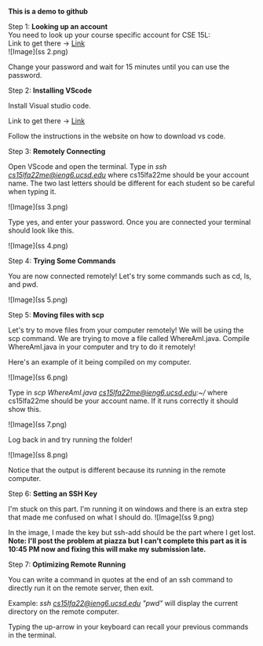 **This is a demo to github**

Step 1: **Looking up an account**  
You need to look up your course specific account for CSE 15L:  
Link to get there -> [Link](https://sdacs.ucsd.edu/~icc/index.php)  
![Image](ss 2.png)  

Change your password and wait for 15 minutes until you can use the password.

Step 2: **Installing VScode**

Install Visual studio code.

Link to get there -> [Link](https://code.visualstudio.com/)

Follow the instructions in the website on how to download vs code.

Step 3: **Remotely Connecting**

Open VScode and open the terminal. Type in *ssh cs15lfa22me@ieng6.ucsd.edu* where cs15lfa22me should be your account name. The two last letters should be different for each student so be careful when typing it.

![Image](ss 3.png)

Type yes, and enter your password. Once you are connected your terminal should look like this.

![Image](ss 4.png)

Step 4: **Trying Some Commands**

You are now connected remotely! Let's try some commands such as cd, ls, and pwd.

![Image](ss 5.png)

Step 5: **Moving files with scp**

Let's try to move files from your computer remotely! We will be using the scp command. We are trying to move a file called WhereAmI.java.
Compile WhereAmI.java in your computer and try to do it remotely!

Here's an example of it being compiled on my computer. 

![Image](ss 6.png)

Type in *scp WhereAmI.java cs15lfa22me@ieng6.ucsd.edu:~/* where cs15lfa22me should be your account name. If it runs correctly it should show this.

![Image](ss 7.png)

Log back in and try running the folder!

![Image](ss 8.png)

Notice that the output is different because its running in the remote computer.

Step 6: **Setting an SSH Key**

I'm stuck on this part. I'm running it on windows and there is an extra step that made me confused on what I should do.
![Image](ss 9.png)

In the image, I made the key but ssh-add should be the part where I get lost. **Note: I'll post the problem at piazza but I can't complete this part as it is 
                                                                                      10:45 PM now and fixing this will make my submission late.**

Step 7: **Optimizing Remote Running**

You can write a command in quotes at the end of an ssh command to directly run it on the remote server, then exit.

Example: *ssh cs15lfa22@ieng6.ucsd.edu "pwd"* will display the current directory on the remote computer.

Typing the up-arrow in your keyboard can recall your previous commands in the terminal.

